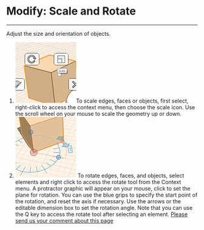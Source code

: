 # Modify: Scale and Rotate

----

Adjust the size and orientation of objects.

1. ![](Images/GUID-AB446385-86F1-45AC-8261-8DB397A4C45B-low.png)To scale edges, faces or objects, first select, right-click to access the context menu, then choose the scale icon. Use the scroll wheel on your mouse to scale the geometry up or down.
2. ![](Images/GUID-F1520AC1-91F0-4223-8111-B8224086DBC3-low.png) To rotate edges, faces, and objects, select elements and right click to access the rotate tool from the Context menu. A protractor graphic will appear on your mouse, click to set the plane for rotation. You can use the blue grips to specify the start point of the rotation, and reset the axis if necessary. Use the arrows or the editable dimension box to set the rotation angle. Note that you can use the Q key to access the rotate tool after selecting an element.
[Please send us your comment about this page](#)